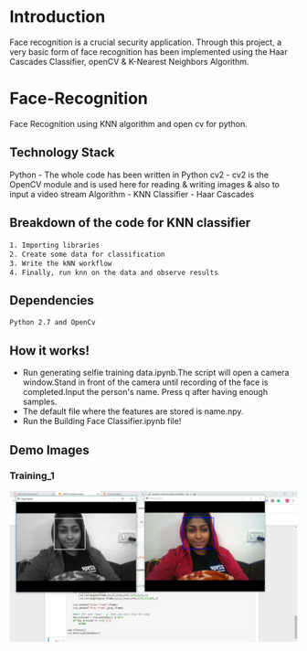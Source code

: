 # Introduction
Face recognition is a crucial security application. Through this project,  a very basic form of face recognition has been implemented using the Haar Cascades Classifier, openCV & K-Nearest Neighbors Algorithm.

# Face-Recognition 
Face Recognition using KNN algorithm and open cv for python.

## Technology Stack
Python - The whole code has been written in Python
cv2 -  cv2 is the OpenCV module and is used here for reading & writing images & also to input a video stream
Algorithm - KNN
Classifier - Haar Cascades


## Breakdown of the code for KNN classifier
    1. Importing libraries
    2. Create some data for classification
    3. Write the kNN workflow
    4. Finally, run knn on the data and observe results
## Dependencies
    Python 2.7 and OpenCv
    
## How it works!
* Run generating selfie training data.ipynb.The script will open a camera window.Stand in front of the camera until recording of the face is completed.Input the person's name. Press q after having enough samples.
* The default file where the features are stored is name.npy.
* Run the Building Face Classifier.ipynb file!

## Demo Images
### Training_1
 ![Training_1](https://github.com/Manvityagi/Face-Recognition-using-KNN-openCV/raw/master/images/training_1.jpeg)